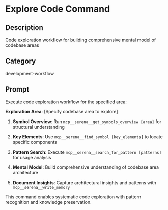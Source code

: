 # Explore Code Command

## Description
Code exploration workflow for building comprehensive mental model of codebase areas

## Category
development-workflow

## Prompt

Execute code exploration workflow for the specified area:

**Exploration Area**: [Specify codebase area to explore]

1. **Symbol Overview**: Run `mcp__serena__get_symbols_overview [area]` for structural understanding

2. **Key Elements**: Use `mcp__serena__find_symbol [key_elements]` to locate specific components

3. **Pattern Search**: Execute `mcp__serena__search_for_pattern [patterns]` for usage analysis

4. **Mental Model**: Build comprehensive understanding of codebase area architecture

5. **Document Insights**: Capture architectural insights and patterns with `mcp__serena__write_memory`

This command enables systematic code exploration with pattern recognition and knowledge preservation.